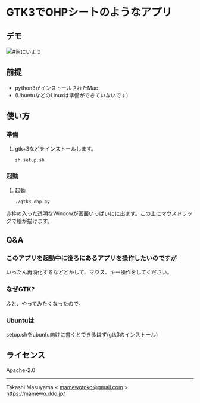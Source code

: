 GTK3でOHPシートのようなアプリ
=========================

## デモ

![#家にいよう](https://youtu.be/iN-biqblD2g)

## 前提
* python3がインストールされたMac
* (UbuntuなどのLinuxは準備ができていないです)

## 使い方
### 準備
1. gtk+3などをインストールします。

    ```
    sh setup.sh
    ```

### 起動

1. 起動

    ```
    ./gtk3_ohp.py
    ```

赤枠の入った透明なWindowが画面いっぱいにに出ます。この上にマウスドラッグで絵が描けます。

## Q&A
### このアプリを起動中に後ろにあるアプリを操作したいのですが
いったん再消化するなどどかして、マウス、キー操作をしてください。

### なぜGTK?
ふと、やってみたくなったので。

### Ubuntuは
setup.shをubuntu向けに書くとできるはず(gtk3のインストール)

## ライセンス

Apache-2.0

----
Takashi Masuyama < mamewotoko@gmail.com >  
https://mamewo.ddo.jp/
